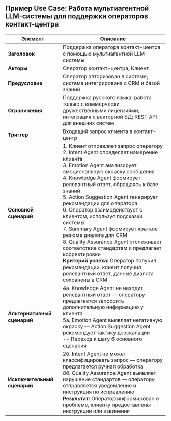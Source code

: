 ## Пример Use Case: Работа мультиагентной LLM-системы для поддержки операторов контакт-центра

| Элемент                | Описание                                                                 |
|------------------------|--------------------------------------------------------------------------|
| **Заголовок**          | Поддержка оператора контакт-центра с помощью мультиагентной LLM-системы  |
| **Акторы**             | Оператор контакт-центра, Клиент                  |
| **Предусловие**        | Оператор авторизован в системе; система интегрирована с CRM и базой знаний|
| **Ограничения**        | Поддержка русского языка; работа только с коммерчески дружественными лицензиями; интеграция с векторной БД; REST API для внешних систем |
| **Триггер**            | Входящий запрос клиента в контакт-центр                                  |
| **Основной сценарий**  | 1. Клиент отправляет запрос оператору<br>2. Intent Agent определяет намерение клиента<br>3. Emotion Agent анализирует эмоциональную окраску сообщения<br>4. Knowledge Agent формирует релевантный ответ, обращаясь к базе знаний<br>5. Action Suggestion Agent генерирует рекомендации для оператора<br>6. Оператор взаимодействует с клиентом, используя подсказки системы<br>7. Summary Agent формирует краткое резюме диалога для CRM<br>8. Quality Assurance Agent отслеживает соответствие стандартам и предлагает корректировки<br>**Критерий успеха:** Оператор получил рекомендации, клиент получил релевантный ответ, данные диалога сохранены в CRM |
| **Альтернативный сценарий** | 4а. Knowledge Agent не находит релевантный ответ — оператору предлагается запросить дополнительную информацию у клиента<br>5а. Emotion Agent выявляет негативную окраску — Action Suggestion Agent рекомендует тактику деэскалации<br>-- Переход к шагу 6 основного сценария |
| **Исключительный сценарий** | 2б. Intent Agent не может классифицировать запрос — оператору предлагается ручная обработка<br>8б. Quality Assurance Agent выявляет нарушение стандартов — оператору отправляется уведомление и инструкция по исправлению<br>**Результат:** Оператор информирован о проблеме, клиенту предоставлены инструкции или извинения |

